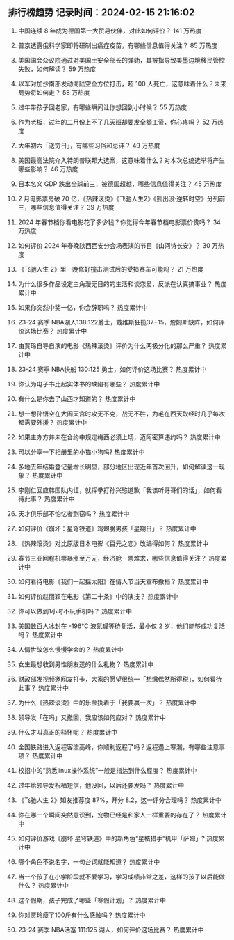
## 排行榜趋势 记录时间：2024-02-15 21:16:02
  
  1. 中国连续 8 年成为德国第一大贸易伙伴，对此如何评价？ 141 万热度
    
  2. 普京透露俄科学家即将研制出癌症疫苗，有哪些信息值得关注？ 85 万热度
    
  3. 美国国会众议院通过对美国土安全部长的弹劾，其被指导致美墨边境移民管控失败，如何解读？ 59 万热度
    
  4. 以军对加沙南部发动海陆空全方位打击，超 100 人死亡，这意味着什么？未来局势将如何走？ 58 万热度
    
  5. 过年带孩子回老家，有哪些瞬间让你想回到小时候？ 55 万热度
    
  6. 作为老板，过年的二月份上不了几天班却要发全额工资，你心疼吗？ 52 万热度
    
  7. 大年初六「送穷日」，有哪些习俗和忌讳？ 49 万热度
    
  8. 美国最高法院介入特朗普联邦大选案，这意味着什么？对本次总统选举将产生哪些影响？ 46 万热度
    
  9. 日本名义 GDP 跌出全球前三，被德国超越，哪些信息值得关注？ 45 万热度
    
  10. 2 月电影票房破 70 亿，《热辣滚烫》《飞驰人生2》《熊出没·逆转时空》分列前三，哪些信息值得关注？ 39 万热度
    
  11. 2024 年春节档你看电影花了多少钱？你觉得今年春节档电影票价贵吗？ 34 万热度
    
  12. 如何评价 2024 年春晚陕西西安分会场表演的节目《山河诗长安》？ 30 万热度
    
  13. 《飞驰人生 2》里一晚修好撞击测试后的受损赛车可能吗？ 21 万热度
    
  14. 为什么很多作品设定主角漫无目的的生活和谈恋爱，反派在认真搞事业？ 热度累计中
    
  15. 如果你突然中奖一亿，你会辞职吗？ 热度累计中
    
  16. 23-24 赛季 NBA湖人138:122爵士，戴维斯狂揽37+15，詹姆斯缺阵，如何评价这场比赛？ 热度累计中
    
  17. 由贾玲自导自演的电影《热辣滚烫》评价为什么两极分化的那么严重？ 热度累计中
    
  18. 23-24 赛季 NBA快船 130:125 勇士，如何评价这场比赛？ 热度累计中
    
  19. 你认为电子书比起实体书的缺陷有哪些？ 热度累计中
    
  20. 有什么是你去了山西才知道的？ 热度累计中
    
  21. 想一想孙悟空在大闹天宫时攻无不克，战无不胜，为毛在西天取经时几乎每次都需要外援？ 热度累计中
    
  22. 如果主办方并未在合约中规定梅西必须上场，迈阿密算违约吗？ 热度累计中
    
  23. 可以分享一下相册里的小猫小狗吗? 热度累计中
    
  24. 多地去年结婚登记量增长明显，部分地区出现近年首次回升，如何解读这一现象？ 热度累计中
    
  25. 李刚仁回应韩国队内讧，就挥拳打孙兴慜道歉「我该听哥哥们的话」，如何看待此事？ 热度累计中
    
  26. 天才俱乐部不怕忆者剽窃吗？ 热度累计中
    
  27. 如何评价《崩坏：星穹铁道》鸡翅膀男孩「星期日」？ 热度累计中
    
  28. 《热辣滚烫》对比原版日本电影《百元之恋》改编得如何？ 热度累计中
    
  29. 春节三亚回程机票暴涨至万元，经济舱一票难求，哪些信息值得关注？ 热度累计中
    
  30. 如何看待电影《我们一起摇太阳》在情人节当天宣布撤档？ 热度累计中
    
  31. 如何评价赵丽颖在电影《第二十条》中的演技？ 热度累计中
    
  32. 你可以做到1小时不玩手机吗？ 热度累计中
    
  33. 美国数百人冰封在 -196℃ 液氮罐等待复活，最小仅 2 岁，他们能够成功复活吗？ 热度累计中
    
  34. 人情世故怎么慢慢学会的？ 热度累计中
    
  35. 女生最想收到男性朋友送的什么礼物？ 热度累计中
    
  36. 财政部发视频邀网友打卡，大家的愿望很统一「想缴偶然所得税」，如何看待此事？ 热度累计中
    
  37. 为什么《热辣滚烫》中的乐莹执着于「我要赢一次」？ 热度累计中
    
  38. 领导发「在吗」又撤回，我应该如何应对？ 热度累计中
    
  39. 什么才叫真正的释怀呢？ 热度累计中
    
  40. 全国铁路进入返程客流高峰，你顺利返程了吗？返程遇上寒潮，有哪些注意事项？ 热度累计中
    
  41. 校招中的“熟悉linux操作系统”一般是指达到什么程度？ 热度累计中
    
  42. 过年给领导发祝福短信，他没回，以后还要发吗？ 热度累计中
    
  43. 《飞驰人生 2》知友推荐度 87%，开分 8.2，这一评分合理吗？ 热度累计中
    
  44. 你在哪一个瞬间突然意识到，宠物已经是和家人一样重要的存在了？ 热度累计中
    
  45. 如何评价游戏《崩坏 星穹铁道》中的新角色“星核猎手”机甲「萨姆」? 热度累计中
    
  46. 哪个角色不说名字，一句台词就能知道？ 热度累计中
    
  47. 当一个孩子在小学阶段就不爱学习，学习成绩非常之差，这样的孩子以后能做什么？ 热度累计中
    
  48. 这个假期，孩子完成了哪些「寒假计划」？ 热度累计中
    
  49. 你对贾玲瘦了100斤有什么感触吗？ 热度累计中
    
  50. 23-24 赛季 NBA活塞 111:125 湖人，如何评价这场比赛？ 热度累计中
    